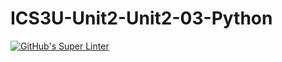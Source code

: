 # ICS3U-Unit2-Unit2-03-Python

[![GitHub's Super Linter](https://github.com/Samuel-Webster-178/ICS3U-Unit4-Unit4-01-Python/workflows/GitHub's%20Super%20Linter/badge.svg)](https://github.com/Samuel-Webster-178/ICS3U-Unit4-Unit4-01-Python/actions)
